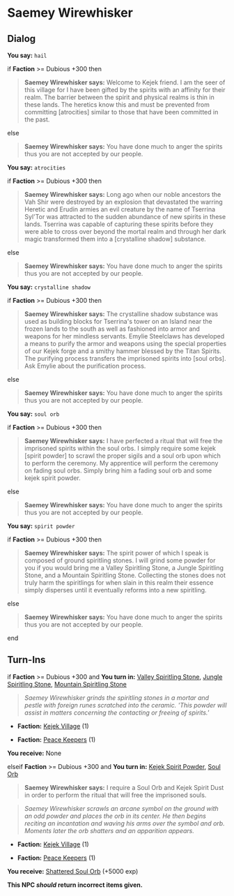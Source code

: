 # Saemey Wirewhisker
## Dialog

**You say:** `hail`



if **Faction** >= Dubious +300 then



>**Saemey Wirewhisker says:** Welcome to Kejek friend. I am the seer of this village for I have been gifted by the spirits with an affinity for their realm. The barrier between the spirit and physical realms is thin in these lands. The heretics know this and must be prevented from committing [atrocities] similar to those that have been committed in the past.


else



>**Saemey Wirewhisker says:** You have done much to anger the spirits thus you are not accepted by our people.


**You say:** `atrocities`



if **Faction** >= Dubious +300 then



>**Saemey Wirewhisker says:** Long ago when our noble ancestors the Vah Shir were destroyed by an explosion that devastated the warring Heretic and Erudin armies an evil creature by the name of Tserrina Syl'Tor was attracted to the sudden abundance of new spirits in these lands. Tserrina was capable of capturing these spirits before they were able to cross over beyond the mortal realm and through her dark magic transformed them into a [crystalline shadow] substance.


else



>**Saemey Wirewhisker says:** You have done much to anger the spirits thus you are not accepted by our people.


**You say:** `crystalline shadow`



if **Faction** >= Dubious +300 then



>**Saemey Wirewhisker says:** The crystalline shadow substance was used as building blocks for Tserrina's tower on an Island near the frozen lands to the south as well as fashioned into armor and weapons for her mindless servants. Emylie Steelclaws has developed a means to purify the armor and weapons using the special properties of our Kejek forge and a smithy hammer blessed by the Titan Spirits. The purifying process transfers the imprisoned spirits into [soul orbs]. Ask Emylie about the purification process.


else



>**Saemey Wirewhisker says:** You have done much to anger the spirits thus you are not accepted by our people.


**You say:** `soul orb`



if **Faction** >= Dubious +300 then



>**Saemey Wirewhisker says:** I have perfected a ritual that will free the imprisoned spirits within the soul orbs. I simply require some kejek [spirit powder] to scrawl the proper sigils and a soul orb upon which to perform the ceremony. My apprentice will perform the ceremony on fading soul orbs. Simply bring him a fading soul orb and some kejek spirit powder.


else



>**Saemey Wirewhisker says:** You have done much to anger the spirits thus you are not accepted by our people.


**You say:** `spirit powder`



if **Faction** >= Dubious +300 then



>**Saemey Wirewhisker says:** The spirit power of which I speak is composed of ground spiritling stones. I will grind some powder for you if you would bring me a Valley Spiritling Stone, a Jungle Spiritling Stone, and a Mountain Spiritling Stone. Collecting the stones does not truly harm the spiritlings for when slain in this realm their essence simply disperses until it eventually reforms into a new spiritling.


else



>**Saemey Wirewhisker says:** You have done much to anger the spirits thus you are not accepted by our people.

end

## Turn-Ins





if **Faction** >= Dubious +300 and  **You turn in:** [Valley Spiritling Stone](/item/6970), [Jungle Spiritling Stone](/item/6971), [Mountain Spiritling Stone](/item/6972)


>*Saemey Wirewhisker grinds the spiritling stones in a mortar and pestle with foreign runes scratched into the ceramic. 'This powder will assist in matters concerning the contacting or freeing of spirits.'*


* __Faction:__ [Kejek Village](/faction/5011) (1)


* __Faction:__ [Peace Keepers](/faction/298) (1)


 **You receive:** None 

elseif **Faction** >= Dubious +300 and  **You turn in:** [Kejek Spirit Powder](/item/6980), [Soul Orb](/item/6977)


>**Saemey Wirewhisker says:** I require a Soul Orb and Kejek Spirit Dust in order to perform the ritual that will free the imprisoned souls.


>*Saemey Wirewhisker scrawls an arcane symbol on the ground with an odd powder and places the orb in its center. He then begins reciting an incantation and waving his arms over the symbol and orb. Moments later the orb shatters and an apparition appears.*


* __Faction:__ [Kejek Village](/faction/5011) (1)


* __Faction:__ [Peace Keepers](/faction/298) (1)


 **You receive:**  [Shattered Soul Orb](/item/2576) (+5000 exp)

**This NPC *should* return incorrect items given.**
